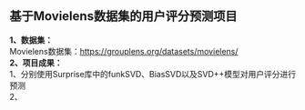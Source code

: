 ## 基于Movielens数据集的用户评分预测项目  
**1、数据集：**  
Movielens数据集：https://grouplens.org/datasets/movielens/  
**2、项目成果：**  
1、分别使用Surprise库中的funkSVD、BiasSVD以及SVD++模型对用户评分进行预测  
2、
